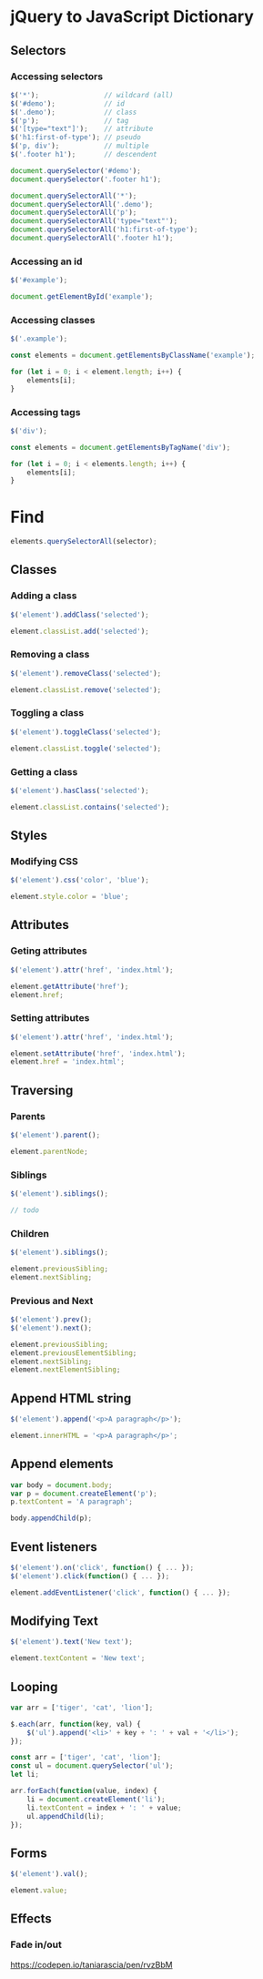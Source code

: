 # jQuery to JavaScript Dictionary

## Selectors

### Accessing selectors

```js
$('*');                // wildcard (all)
$('#demo');            // id
$('.demo');            // class
$('p');                // tag
$('[type="text"]');    // attribute
$('h1:first-of-type'); // pseudo
$('p, div');           // multiple
$('.footer h1');       // descendent
```

```js
document.querySelector('#demo');
document.querySelector('.footer h1');
```

```js
document.querySelectorAll('*');
document.querySelectorAll('.demo');
document.querySelectorAll('p');
document.querySelectorAll('type="text"');
document.querySelectorAll('h1:first-of-type');
document.querySelectorAll('.footer h1');
```


### Accessing an id

```js
$('#example');
```

```js
document.getElementById('example');
```

### Accessing classes

```js
$('.example');
```

```js
const elements = document.getElementsByClassName('example');

for (let i = 0; i < element.length; i++) {
    elements[i];
}
```

### Accessing tags

```js
$('div');
```

```js
const elements = document.getElementsByTagName('div');

for (let i = 0; i < elements.length; i++) {
    elements[i];
}
```

# Find

```js
elements.querySelectorAll(selector);
```

## Classes

### Adding a class

```js
$('element').addClass('selected');
```

```js
element.classList.add('selected');
```

### Removing a class

```js
$('element').removeClass('selected');
```

```js
element.classList.remove('selected');
```

### Toggling a class

```js
$('element').toggleClass('selected');
```

```js
element.classList.toggle('selected');
```

### Getting a class

```js
$('element').hasClass('selected');
```

```js
element.classList.contains('selected');
```

## Styles

### Modifying CSS

```js
$('element').css('color', 'blue');
```

```js
element.style.color = 'blue';
```

## Attributes

### Geting attributes

```js
$('element').attr('href', 'index.html');
```

```js
element.getAttribute('href');
element.href;
```

### Setting attributes

```js
$('element').attr('href', 'index.html');
```

```js
element.setAttribute('href', 'index.html');
element.href = 'index.html';
```

## Traversing

### Parents

```js
$('element').parent();
```

```js
element.parentNode;
```

### Siblings

```js
$('element').siblings();
```

```js
// todo
```

### Children

```js
$('element').siblings();
```

```js
element.previousSibling;
element.nextSibling;
```

### Previous and Next

```js
$('element').prev();
$('element').next();
```

```js
element.previousSibling;
element.previousElementSibling;
element.nextSibling;
element.nextElementSibling;
```

## Append HTML string

```js
$('element').append('<p>A paragraph</p>');
```

```js
element.innerHTML = '<p>A paragraph</p>';
```

## Append elements

```js
var body = document.body;
var p = document.createElement('p');
p.textContent = 'A paragraph';

body.appendChild(p);
```


## Event listeners

```js
$('element').on('click', function() { ... });
$('element').click(function() { ... });
```

```js
element.addEventListener('click', function() { ... });
```

## Modifying Text

```js
$('element').text('New text');
```

```js
element.textContent = 'New text';
```

## Looping

```js
var arr = ['tiger', 'cat', 'lion'];

$.each(arr, function(key, val) {
	$('ul').append('<li>' + key + ': ' + val + '</li>');
});
```

```js
const arr = ['tiger', 'cat', 'lion'];
const ul = document.querySelector('ul');
let li;

arr.forEach(function(value, index) {
	li = document.createElement('li');
	li.textContent = index + ': ' + value;
	ul.appendChild(li);
});
```

## Forms

```js
$('element').val();
```

```js
element.value;
```

## Effects

### Fade in/out

https://codepen.io/taniarascia/pen/rvzBbM



